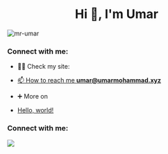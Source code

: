 <h1 align="center">Hi 👋, I'm Umar</h1>
<p align="left"> <img src="https://komarev.com/ghpvc/?username=mr-umar&label=Profile%20views&color=0e75b6&style=flat" alt="mr-umar" /> </p>

<h3 align="left">Connect with me:</h3>

- 👨‍💻 Check my site: <a href="https://umarmohammad.xyz/" target="umarmohammad.xyz">
- 📫 How to reach me **umar@umarmohammad.xyz**
- ➕ More on <a href="[http://example.com/](https://www.linkedin.com/in/umar-mohammad-riaz/)" target="_blank">

- <a href="http://example.com/" target="_blank">Hello, world!</a>

<h3 align="left">Connect with me:</h3>
<p align="left">
</p>

![](https://quotes-github-readme.vercel.app/api?type=horizontal&theme=radical)



